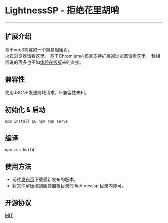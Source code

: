 # LightnessSP - 拒绝花里胡哨
---
## 扩展介绍
基于vue3构建的一个简易起始页。</br>
火狐浏览器请看[这里](https://github.com/KiHanLee/LightnessSP/tree/firefox)。
基于Chromium内核且支持扩展的浏览器请看[这里](https://github.com/KiHanLee/LightnessSP/tree/chromium)。
我相信说的再多也不如[体验在线版](https://www.kihanlee.site/lightnesssp/)来的直接。

## 兼容性
使用JSONP发送跨域请求，IE兼容性未知。

## 初始化 & 启动
```
npm install && npm run serve
```

## 编译
```
npm run build
```

## 使用方法
- 前往[发布页](https://github.com/OCEANECHO-GrainRrain/LightnessSP/releases)下载最新发布的版本。
- 将文件解压缩到服务器根目录的 lightnesssp 目录内即可。

## 开源协议
[MIT](https://opensource.org/licenses/MIT)
